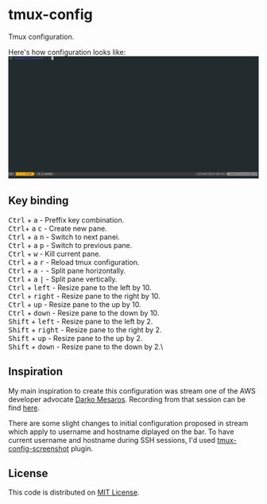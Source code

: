 # tmux-config

Tmux configuration.

Here's how configuration looks like:
![Tmux console screenshot](/images/tmux-config-screenshot.png)

## Key binding

<kbd>Ctrl</kbd> + <kbd>a</kbd> - Preffix key combination.\
<kbd>Ctrl</kbd>+ <kbd>a</kbd> <kbd>c</kbd> - Create new pane.\
<kbd>Ctrl</kbd> + <kbd>a</kbd> <kbd>n</kbd> - Switch to next panei.\
<kbd>Ctrl</kbd> + <kbd>a</kbd> <kbd>p</kbd> - Switch to previous pane.\
<kbd>Ctrl</kbd> + <kbd>w</kbd> - Kill current pane.\
<kbd>Ctrl</kbd> + <kbd>a</kbd> <kbd>r</kbd> - Reload tmux configuration.\
<kbd>Ctrl</kbd> + <kbd>a</kbd> <kbd>-</kbd>  - Split pane horizontally.\
<kbd>Ctrl</kbd> + <kbd>a</kbd> <kbd>|</kbd> - Split pane vertically.\
<kbd>Ctrl</kbd> + <kbd>left</kbd> - Resize pane to the left by 10.\
<kbd>Ctrl</kbd> + <kbd>right</kbd> - Resize pane to the right by 10.\
<kbd>Ctrl</kbd> + <kbd>up</kbd> - Resize pane to the up by 10.\
<kbd>Ctrl</kbd> + <kbd>down</kbd> - Resize pane to the down by 10.\
<kbd>Shift</kbd> + <kbd>left</kbd> - Resize pane to the left by 2.\
<kbd>Shift</kbd> + <kbd>right</kbd> - Resize pane to the right by 2.\
<kbd>Shift</kbd> + <kbd>up</kbd> - Resize pane to the up by 2.\
<kbd>Shift</kbd> + <kbd>down</kbd> - Resize pane to the down by 2.\

## Inspiration

My main inspiration to create this configuration was stream one of the AWS developer advocate [Darko Mesaros](https://github.com/darko-mesaros).
Recording from that session can be find [here](https://www.youtube.com/watch?v=kPnYFsXml-I).

There are some slight changes to initial configuration proposed in stream which apply to username and hostname diplayed on the bar.
To have current username and hostname during SSH sessions, I'd used
[tmux-config-screenshot](https://github.com/soyuka/tmux-current-pane-hostname)
plugin.

## License
This code is distributed on [MIT License](/LICENSE).
